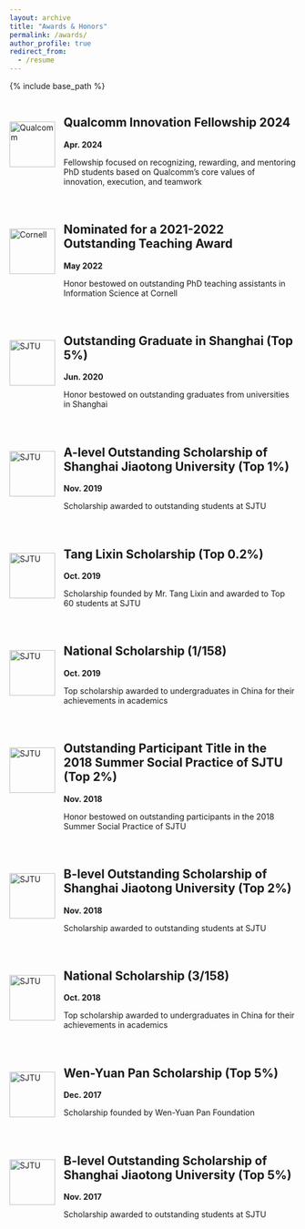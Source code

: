 ```yaml
---
layout: archive
title: "Awards & Honors"
permalink: /awards/
author_profile: true
redirect_from:
  - /resume
---
```


{% include base_path %}
<div style="display: flex; align-items: flex-start; margin-bottom: 20px;">
    <img src="https://keli97.github.io/files/awards/qualcomm.png" alt="Qualcomm" style="width: 80px; height: auto; margin-right: 15px; margin-top: 40px;">
    <div>
        <h2>Qualcomm Innovation Fellowship 2024</h2>
        <p><strong>Apr. 2024</strong></p>
        <p>Fellowship focused on recognizing, rewarding, and mentoring PhD students based on Qualcomm’s core values of innovation, execution, and teamwork</p>
    </div>
</div>

<div style="display: flex; align-items: flex-start; margin-bottom: 20px;">
    <img src="https://keli97.github.io/files/awards/cornell.png" alt="Cornell" style="width: 80px; height: auto; margin-right: 15px; margin-top: 40px;">
    <div>
        <h2>Nominated for a 2021-2022 Outstanding Teaching Award</h2>
        <p><strong>May 2022</strong></p>
        <p>Honor bestowed on outstanding PhD teaching assistants in Information Science at Cornell</p>
    </div>
</div>

<div style="display: flex; align-items: flex-start; margin-bottom: 20px;">
    <img src="https://keli97.github.io/files/awards/sjtu.png" alt="SJTU" style="width: 80px; height: auto; margin-right: 15px; margin-top: 40px;">
    <div>
        <h2>Outstanding Graduate in Shanghai (Top 5%)</h2>
        <p><strong>Jun. 2020</strong></p>
        <p>Honor bestowed on outstanding graduates from universities in Shanghai</p>
    </div>
</div>

<div style="display: flex; align-items: flex-start; margin-bottom: 20px;">
    <img src="https://keli97.github.io/files/awards/sjtu.png" alt="SJTU" style="width: 80px; height: auto; margin-right: 15px; margin-top: 40px;">
    <div>
        <h2>A-level Outstanding Scholarship of Shanghai Jiaotong University (Top 1%)</h2>
        <p><strong>Nov. 2019</strong></p>
        <p>Scholarship awarded to outstanding students at SJTU</p>
    </div>
</div>

<div style="display: flex; align-items: flex-start; margin-bottom: 20px;">
    <img src="https://keli97.github.io/files/awards/sjtu.png" alt="SJTU" style="width: 80px; height: auto; margin-right: 15px; margin-top: 40px;">
    <div>
        <h2>Tang Lixin Scholarship (Top 0.2%)</h2>
        <p><strong>Oct. 2019</strong></p>
        <p>Scholarship founded by Mr. Tang Lixin and awarded to Top 60 students at SJTU</p>
    </div>
</div>

<div style="display: flex; align-items: flex-start; margin-bottom: 20px;">
    <img src="https://keli97.github.io/files/awards/sjtu.png" alt="SJTU" style="width: 80px; height: auto; margin-right: 15px; margin-top: 40px;">
    <div>
        <h2>National Scholarship (1/158)</h2>
        <p><strong>Oct. 2019</strong></p>
        <p>Top scholarship awarded to undergraduates in China for their achievements in academics</p>
    </div>
</div>

<div style="display: flex; align-items: flex-start; margin-bottom: 20px;">
    <img src="https://keli97.github.io/files/awards/sjtu.png" alt="SJTU" style="width: 80px; height: auto; margin-right: 15px; margin-top: 40px;">
    <div>
        <h2>Outstanding Participant Title in the 2018 Summer Social Practice of SJTU (Top 2%)</h2>
        <p><strong>Nov. 2018</strong></p>
        <p>Honor bestowed on outstanding participants in the 2018 Summer Social Practice of SJTU</p>
    </div>
</div>

<div style="display: flex; align-items: flex-start; margin-bottom: 20px;">
    <img src="https://keli97.github.io/files/awards/sjtu.png" alt="SJTU" style="width: 80px; height: auto; margin-right: 15px; margin-top: 40px;">
    <div>
        <h2>B-level Outstanding Scholarship of Shanghai Jiaotong University (Top 2%)</h2>
        <p><strong>Nov. 2018</strong></p>
        <p>Scholarship awarded to outstanding students at SJTU</p>
    </div>
</div>

<div style="display: flex; align-items: flex-start; margin-bottom: 20px;">
    <img src="https://keli97.github.io/files/awards/sjtu.png" alt="SJTU" style="width: 80px; height: auto; margin-right: 15px; margin-top: 40px;">
    <div>
        <h2>National Scholarship (3/158)</h2>
        <p><strong>Oct. 2018</strong></p>
        <p>Top scholarship awarded to undergraduates in China for their achievements in academics</p>
    </div>
</div>

<div style="display: flex; align-items: flex-start; margin-bottom: 20px;">
    <img src="https://keli97.github.io/files/awards/sjtu.png" alt="SJTU" style="width: 80px; height: auto; margin-right: 15px; margin-top: 40px;">
    <div>
        <h2>Wen-Yuan Pan Scholarship (Top 5%)</h2>
        <p><strong>Dec. 2017</strong></p>
        <p>Scholarship founded by Wen-Yuan Pan Foundation</p>
    </div>
</div>

<div style="display: flex; align-items: flex-start; margin-bottom: 20px;">
    <img src="https://keli97.github.io/files/awards/sjtu.png" alt="SJTU" style="width: 80px; height: auto; margin-right: 15px; margin-top: 40px;">
    <div>
        <h2>B-level Outstanding Scholarship of Shanghai Jiaotong University (Top 5%)</h2>
        <p><strong>Nov. 2017</strong></p>
        <p>Scholarship awarded to outstanding students at SJTU</p>
    </div>
</div>
